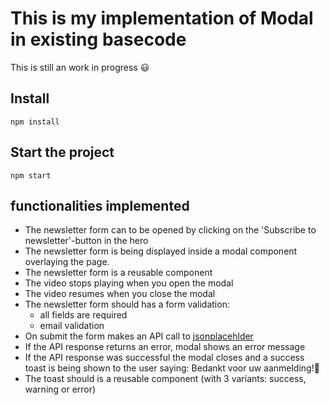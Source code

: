 # This is my implementation of Modal in existing basecode
This is still an work in progress 😃

## Install
`npm install`

## Start the project
`npm start`

## functionalities implemented
- The newsletter form can to be opened by clicking on the 'Subscribe to newsletter'-button in the hero
- The newsletter form is being displayed inside a modal component overlaying the page.
- The newsletter form is a reusable component
- The video stops playing when you open the modal
- The video resumes when you close the modal
- The newsletter form should has a form validation:
   - all fields are required
   - email validation
- On submit the form makes an API call to [jsonplacehlder](https://jsonplaceholder.typicode.com/)
- If the API response returns an error, modal shows an error message
- If the API response was successful the modal closes and a success toast is being shown to the user saying: Bedankt voor uw aanmelding!🎉
- The toast should is a reusable component (with 3 variants: success, warning or error)

